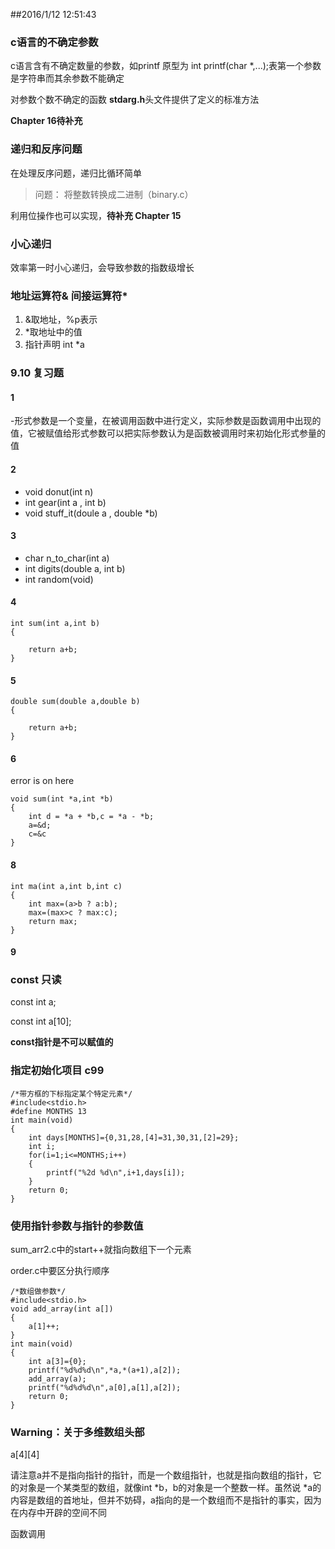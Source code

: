 ##2016/1/12 12:51:43 

### c语言的不确定参数 ###
c语言含有不确定数量的参数，如printf 原型为 int printf(char *,...);表第一个参数是字符串而其余参数不能确定

对参数个数不确定的函数 **stdarg.h**头文件提供了定义的标准方法

**Chapter 16待补充**

### 递归和反序问题 ###

在处理反序问题，递归比循环简单
>问题： 将整数转换成二进制（binary.c）

利用位操作也可以实现，**待补充 Chapter 15**

### 小心递归 ###

效率第一时小心递归，会导致参数的指数级增长

### 地址运算符& 间接运算符* ###

1. &取地址，%p表示
2. *取地址中的值
3. 指针声明 int *a
### 9.10 复习题 ###

#### 1 ####
-形式参数是一个变量，在被调用函数中进行定义，实际参数是函数调用中出现的值，它被赋值给形式参数可以把实际参数认为是函数被调用时来初始化形式参量的值

#### 2 ####

- void donut(int n)
- int gear(int a , int b)
- void stuff_it(doule a , double *b)

#### 3 ####

- char n_to_char(int a)
- int digits(double a, int b)
- int random(void)

#### 4 ####

	int sum(int a,int b)
	{
	
    	return a+b;
	}


#### 5 ####


	double sum(double a,double b)
	{
	
    	return a+b;
	}

#### 6 ####
error is on here

	void sum(int *a,int *b)
	{
		int d = *a + *b,c = *a - *b;
		a=&d;
		c=&c
	}

#### 8 ####
	int ma(int a,int b,int c)
	{
    	int max=(a>b ? a:b);
    	max=(max>c ? max:c);
    	return max;
	}
#### 9 ####


### const 只读 ###
 
const int a;

const int a[10];

**const指针是不可以赋值的**

### 指定初始化项目 c99 ###

	/*带方框的下标指定某个特定元素*/
	#include<stdio.h>
	#define MONTHS 13
	int main(void)
	{
    	int days[MONTHS]={0,31,28,[4]=31,30,31,[2]=29};
    	int i;
    	for(i=1;i<=MONTHS;i++)
    	{
        	printf("%2d %d\n",i+1,days[i]);
    	}
    	return 0;
	}

### 使用指针参数与指针的参数值 ###

sum_arr2.c中的start++就指向数组下一个元素

order.c中要区分执行顺序

	/*数组做参数*/
	#include<stdio.h>
	void add_array(int a[])
	{
    	a[1]++;
	}
	int main(void)
	{
    	int a[3]={0};
    	printf("%d%d%d\n",*a,*(a+1),a[2]);
    	add_array(a);
    	printf("%d%d%d\n",a[0],a[1],a[2]);
    	return 0;
	}
### **Warning：关于多维数组头部** ###
a[4][4]

请注意a并不是指向指针的指针，而是一个数组指针，也就是指向数组的指针，它的对象是一个某类型的数组，就像int *b，b的对象是一个整数一样。虽然说 *a的内容是数组的首地址，但并不妨碍，a指向的是一个数组而不是指针的事实，因为在内存中开辟的空间不同

函数调用